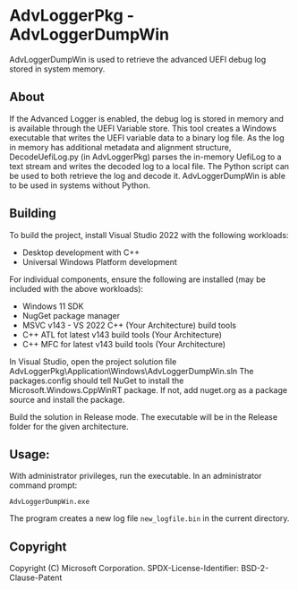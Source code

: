 # AdvLoggerPkg - AdvLoggerDumpWin
AdvLoggerDumpWin is used to retrieve the advanced UEFI debug log stored in system memory.

## About
If the Advanced Logger is enabled, the debug log is stored in memory and is available through the UEFI
Variable store.
This tool creates a Windows executable that writes the UEFI variable data to a binary log file. As the 
log in memory has additional metadata and alignment structure, DecodeUefiLog.py (in AdvLoggerPkg) 
parses the in-memory UefiLog to a text stream and writes the decoded log to a local file. The Python
script can be used to both retrieve the log and decode it. 
AdvLoggerDumpWin is able to be used in systems without Python.

## Building
To build the project, install Visual Studio 2022 with the following workloads:
* Desktop development with C++
* Universal Windows Platform development

For individual components, ensure the following are installed (may be included with the above workloads):
* Windows 11 SDK
* NugGet package manager
* MSVC v143 - VS 2022 C++ (Your Architecture) build tools
* C++ ATL fot latest v143 build tools (Your Architecture)
* C++ MFC for latest v143 build tools (Your Architecture)

In Visual Studio, open the project solution file AdvLoggerPkg\Application\Windows\AdvLoggerDumpWin.sln
The packages.config should tell NuGet to install the Microsoft.Windows.CppWinRT package. If not, add nuget.org 
as a package source and install the package.

Build the solution in Release mode. The executable will be in the Release folder for the given architecture.

## Usage:
With administrator privileges, run the executable. 
In an administrator command prompt:
```
AdvLoggerDumpWin.exe
```
The program creates a new log file `new_logfile.bin` in the current directory.

## Copyright
Copyright (C) Microsoft Corporation.
SPDX-License-Identifier: BSD-2-Clause-Patent